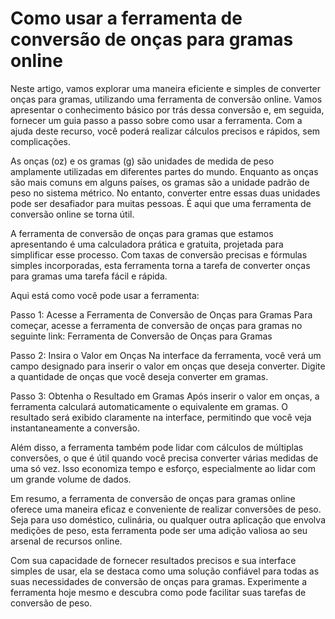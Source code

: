 Como usar a ferramenta de conversão de onças para gramas online
===============================================================

Neste artigo, vamos explorar uma maneira eficiente e simples de converter onças para gramas, utilizando uma ferramenta de conversão online. Vamos apresentar o conhecimento básico por trás dessa conversão e, em seguida, fornecer um guia passo a passo sobre como usar a ferramenta. Com a ajuda deste recurso, você poderá realizar cálculos precisos e rápidos, sem complicações.

As onças (oz) e os gramas (g) são unidades de medida de peso amplamente utilizadas em diferentes partes do mundo. Enquanto as onças são mais comuns em alguns países, os gramas são a unidade padrão de peso no sistema métrico. No entanto, converter entre essas duas unidades pode ser desafiador para muitas pessoas. É aqui que uma ferramenta de conversão online se torna útil.

A ferramenta de conversão de onças para gramas que estamos apresentando é uma calculadora prática e gratuita, projetada para simplificar esse processo. Com taxas de conversão precisas e fórmulas simples incorporadas, esta ferramenta torna a tarefa de converter onças para gramas uma tarefa fácil e rápida.

Aqui está como você pode usar a ferramenta:

Passo 1: Acesse a Ferramenta de Conversão de Onças para Gramas Para começar, acesse a ferramenta de conversão de onças para gramas no seguinte link: Ferramenta de Conversão de Onças para Gramas

Passo 2: Insira o Valor em Onças Na interface da ferramenta, você verá um campo designado para inserir o valor em onças que deseja converter. Digite a quantidade de onças que você deseja converter em gramas.

Passo 3: Obtenha o Resultado em Gramas Após inserir o valor em onças, a ferramenta calculará automaticamente o equivalente em gramas. O resultado será exibido claramente na interface, permitindo que você veja instantaneamente a conversão.

Além disso, a ferramenta também pode lidar com cálculos de múltiplas conversões, o que é útil quando você precisa converter várias medidas de uma só vez. Isso economiza tempo e esforço, especialmente ao lidar com um grande volume de dados.

Em resumo, a ferramenta de conversão de onças para gramas online oferece uma maneira eficaz e conveniente de realizar conversões de peso. Seja para uso doméstico, culinária, ou qualquer outra aplicação que envolva medições de peso, esta ferramenta pode ser uma adição valiosa ao seu arsenal de recursos online.

Com sua capacidade de fornecer resultados precisos e sua interface simples de usar, ela se destaca como uma solução confiável para todas as suas necessidades de conversão de onças para gramas. Experimente a ferramenta hoje mesmo e descubra como pode facilitar suas tarefas de conversão de peso.